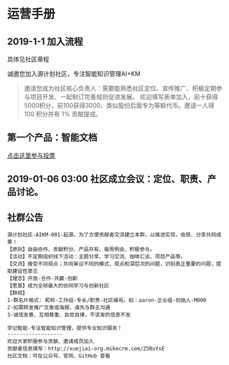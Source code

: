 运营手册
============

## 2019-1-1 加入流程

具体见社区章程

诚邀您加入源计划社区，专注智能知识管理AI+KM

> 邀请您成为社区核心负责人：需要能熟悉社区定位、宣传推广、积极定期参与项目开发、一起制订完善规则促进发展。
> 欢迎填写表单加入，前十获得5000积分，前100获得3000，类似股份后面专为等额代币。邀请一人得 100 积分并有 1% 贡献提成。

## 第一个产品：智能文档

[点击这里参与投票](http://xuejiai-org.mikecrm.com/o2mjKg6)

## 2019-01-06 03:00 社区成立会议：定位、职责、产品讨论。

## 社群公告

```
源计划社区-AIKM-001-起源，为了方便贡献者交流建立本群，以推进实现，收获、分享共同成果！
【原则】自由协作、贡献积分、产品共有、每周例会、积极参与。
【活动】不定期组织线下活动：主题分享、学习交流、咖啡汇谈、项目产品等。
【交流】接受不同观点；共同审议不同的模式、观点和深层次的问题，识别真正重要的问题，提取建设性意见
【理念】开放-合作-共赢-创新
【愿景】成为全球最大的协同学习与创新社区
【群规】
1-群名片格式: 昵称-工作组-专长/职责-社区编号。如：aaron-企业组-创始人-M000
2-如需转发推广文章或海报，请先与群主沟通
3-诚信友善、互相尊重、自觉自律，不该发的信息不发

学记智能-专注智能知识管理，提供专业知识服务！
------------------
欢迎大家积极参与贡献、邀请成员加入
贡献者信息填写：http://xuejiai-org.mikecrm.com/Z5BuYsE
社区文档：可在公众号、官网、GitHub 查看
```
